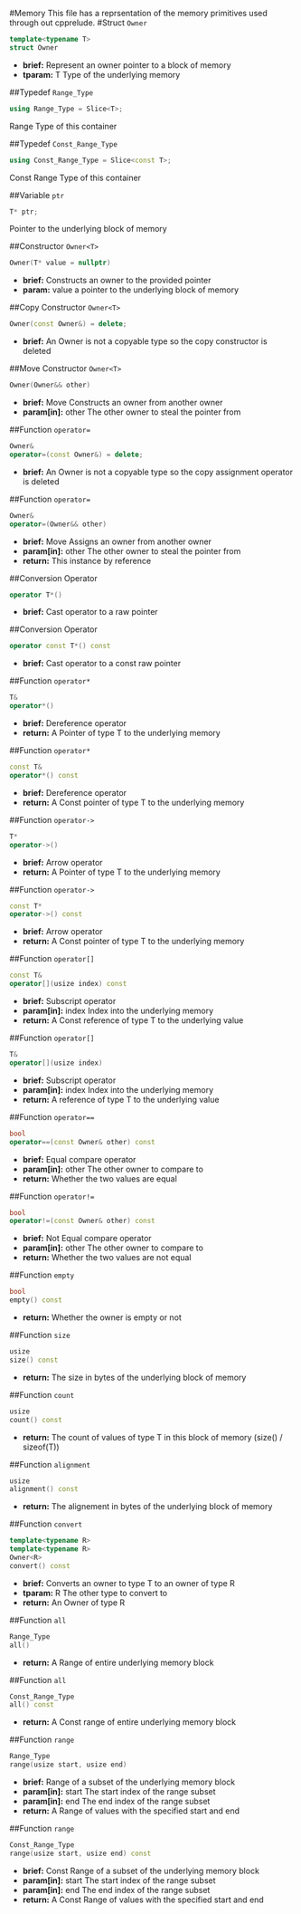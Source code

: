  #Memory
 This file has a reprsentation of the memory primitives used through out cpprelude.
#Struct `Owner`
```C++
template<typename T>
struct Owner
```
- **brief:**      Represent an owner pointer to a block of memory
- **tparam:**     T     Type of the underlying memory

##Typedef `Range_Type`
```C++
using Range_Type = Slice<T>;
```
Range Type of this container

##Typedef `Const_Range_Type`
```C++
using Const_Range_Type = Slice<const T>;
```
Const Range Type of this container

##Variable `ptr`
```C++
T* ptr;
```
Pointer to the underlying block of memory

##Constructor `Owner<T>`
```C++
Owner(T* value = nullptr)
```
- **brief:**      Constructs an owner to the provided pointer
- **param:**      value  a pointer to the underlying block of memory

##Copy Constructor `Owner<T>`
```C++
Owner(const Owner&) = delete;
```
- **brief:**      An Owner is not a copyable type so the copy constructor is deleted

##Move Constructor `Owner<T>`
```C++
Owner(Owner&& other)
```
- **brief:**      Move Constructs an owner from another owner
- **param[in]:**  other  The other owner to steal the pointer from

##Function `operator=`
```C++
Owner&
operator=(const Owner&) = delete;
```
- **brief:**      An Owner is not a copyable type so the copy assignment operator is deleted

##Function `operator=`
```C++
Owner&
operator=(Owner&& other)
```
- **brief:**      Move Assigns an owner from another owner
- **param[in]:**  other  The other owner to steal the pointer from
- **return:**     This instance by reference

##Conversion Operator
```C++
operator T*()
```
- **brief:**      Cast operator to a raw pointer

##Conversion Operator
```C++
operator const T*() const
```
- **brief:**      Cast operator to a const raw pointer

##Function `operator*`
```C++
T&
operator*()
```
- **brief:**      Dereference operator
- **return:**     A Pointer of type T to the underlying memory

##Function `operator*`
```C++
const T&
operator*() const
```
- **brief:**      Dereference operator
- **return:**     A Const pointer of type T to the underlying memory

##Function `operator->`
```C++
T*
operator->()
```
- **brief:**      Arrow operator
- **return:**     A Pointer of type T to the underlying memory

##Function `operator->`
```C++
const T*
operator->() const
```
- **brief:**      Arrow operator
- **return:**     A Const pointer of type T to the underlying memory

##Function `operator[]`
```C++
const T&
operator[](usize index) const
```
- **brief:**      Subscript operator
- **param[in]:**  index  Index into the underlying memory
- **return:**     A Const reference of type T to the underlying value

##Function `operator[]`
```C++
T&
operator[](usize index)
```
- **brief:**      Subscript operator
- **param[in]:**  index  Index into the underlying memory
- **return:**     A reference of type T to the underlying value

##Function `operator==`
```C++
bool
operator==(const Owner& other) const
```
- **brief:**      Equal compare operator
- **param[in]:**  other  The other owner to compare to
- **return:**     Whether the two values are equal

##Function `operator!=`
```C++
bool
operator!=(const Owner& other) const
```
- **brief:**      Not Equal compare operator
- **param[in]:**  other  The other owner to compare to
- **return:**     Whether the two values are not equal

##Function `empty`
```C++
bool
empty() const
```
- **return:**     Whether the owner is empty or not

##Function `size`
```C++
usize
size() const
```
- **return:**     The size in bytes of the underlying block of memory

##Function `count`
```C++
usize
count() const
```
- **return:**     The count of values of type T in this block of memory (size() / sizeof(T))

##Function `alignment`
```C++
usize
alignment() const
```
- **return:**     The alignement in bytes of the underlying block of memory

##Function `convert`
```C++
template<typename R>
template<typename R>
Owner<R>
convert() const
```
- **brief:**      Converts an owner to type T to an owner of type R
- **tparam:**     R     The other type to convert to
- **return:**     An Owner of type R

##Function `all`
```C++
Range_Type
all()
```
- **return:**     A Range of entire underlying memory block

##Function `all`
```C++
Const_Range_Type
all() const
```
- **return:**     A Const range of entire underlying memory block

##Function `range`
```C++
Range_Type
range(usize start, usize end)
```
- **brief:**      Range of a subset of the underlying memory block
- **param[in]:**  start  The start index of the range subset
- **param[in]:**  end    The end index of the range subset
- **return:**     A Range of values with the specified start and end

##Function `range`
```C++
Const_Range_Type
range(usize start, usize end) const
```
- **brief:**      Const Range of a subset of the underlying memory block
- **param[in]:**  start  The start index of the range subset
- **param[in]:**  end    The end index of the range subset
- **return:**     A Const Range of values with the specified start and end
